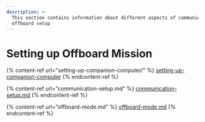 ```yaml
---
description: >-
  This section contains information about different aspects of communication and
  offboard setup
---
```


# Setting up Offboard Mission



{% content-ref url="setting-up-companion-computer/" %}
[setting-up-companion-computer](setting-up-companion-computer/)
{% endcontent-ref %}

{% content-ref url="communication-setup.md" %}
[communication-setup.md](communication-setup.md)
{% endcontent-ref %}

{% content-ref url="offboard-mode.md" %}
[offboard-mode.md](offboard-mode.md)
{% endcontent-ref %}

